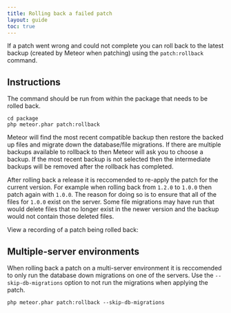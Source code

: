 ```yaml
---
title: Rolling back a failed patch
layout: guide
toc: true
---
```

If a patch went wrong and could not complete you can roll back to the latest backup (created by Meteor when patching) using the `patch:rollback` command.

## Instructions

The command should be run from within the package that needs to be rolled back.

```
cd package
php meteor.phar patch:rollback
```

Meteor will find the most recent compatible backup then restore the backed up files and migrate down the database/file migrations. If there are multiple backups available
to rollback to then Meteor will ask you to choose a backup. If the most recent backup is not selected then the intermediate backups will be removed after the rollback has completed.

After rolling back a release it is reccomended to re-apply the patch for the current version. For example when rolling back from `1.2.0` to `1.0.0` then patch again with `1.0.0`.
The reason for doing so is to ensure that all of the files for `1.0.0` exist on the server. Some file migrations may have run that would delete files that no longer
exist in the newer version and the backup would not contain those deleted files.

View a recording of a patch being rolled back:
<script type="text/javascript" src="https://asciinema.org/a/403zitlz5dly1gc8ksgr7cu4c.js" id="asciicast-403zitlz5dly1gc8ksgr7cu4c" async></script>

## Multiple-server environments

When rolling back a patch on a multi-server environment it is reccomended to only run the database down migrations on one of the servers.
Use the `--skip-db-migrations` option to not run the migrations when applying the patch.

    php meteor.phar patch:rollback --skip-db-migrations
